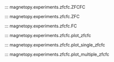::: magnetopy.experiments.zfcfc.ZFCFC

::: magnetopy.experiments.zfcfc.ZFC

::: magnetopy.experiments.zfcfc.FC

::: magnetopy.experiments.zfcfc.plot_zfcfc

::: magnetopy.experiments.zfcfc.plot_single_zfcfc

::: magnetopy.experiments.zfcfc.plot_multiple_zfcfc
